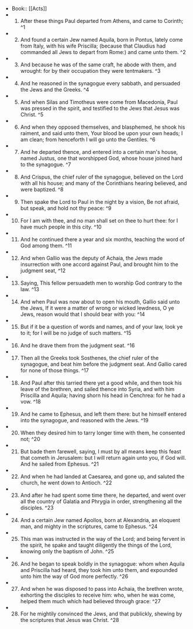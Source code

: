 - Book:: [[Acts]]
- 1. After these things Paul departed from Athens, and came to Corinth; ^1
- 2. And found a certain Jew named Aquila, born in Pontus, lately come from Italy, with his wife Priscilla; (because that Claudius had commanded all Jews to depart from Rome:) and came unto them. ^2
- 3. And because he was of the same craft, he abode with them, and wrought: for by their occupation they were tentmakers. ^3
- 4. And he reasoned in the synagogue every sabbath, and persuaded the Jews and the Greeks. ^4
- 5. And when Silas and Timotheus were come from Macedonia, Paul was pressed in the spirit, and testified to the Jews that Jesus was Christ. ^5
- 6. And when they opposed themselves, and blasphemed, he shook his raiment, and said unto them, Your blood be upon your own heads; I am clean; from henceforth I will go unto the Gentiles. ^6
- 7. And he departed thence, and entered into a certain man's house, named Justus, one that worshipped God, whose house joined hard to the synagogue. ^7
- 8. And Crispus, the chief ruler of the synagogue, believed on the Lord with all his house; and many of the Corinthians hearing believed, and were baptized. ^8
- 9. Then spake the Lord to Paul in the night by a vision, Be not afraid, but speak, and hold not thy peace: ^9
- 10. For I am with thee, and no man shall set on thee to hurt thee: for I have much people in this city. ^10
- 11. And he continued there a year and six months, teaching the word of God among them. ^11
- 12. And when Gallio was the deputy of Achaia, the Jews made insurrection with one accord against Paul, and brought him to the judgment seat, ^12
- 13. Saying, This fellow persuadeth men to worship God contrary to the law. ^13
- 14. And when Paul was now about to open his mouth, Gallio said unto the Jews, If it were a matter of wrong or wicked lewdness, O ye Jews, reason would that I should bear with you: ^14
- 15. But if it be a question of words and names, and of your law, look ye to it; for I will be no judge of such matters. ^15
- 16. And he drave them from the judgment seat. ^16
- 17. Then all the Greeks took Sosthenes, the chief ruler of the synagogue, and beat him before the judgment seat. And Gallio cared for none of those things. ^17
- 18. And Paul after this tarried there yet a good while, and then took his leave of the brethren, and sailed thence into Syria, and with him Priscilla and Aquila; having shorn his head in Cenchrea: for he had a vow. ^18
- 19. And he came to Ephesus, and left them there: but he himself entered into the synagogue, and reasoned with the Jews. ^19
- 20. When they desired him to tarry longer time with them, he consented not; ^20
- 21. But bade them farewell, saying, I must by all means keep this feast that cometh in Jerusalem: but I will return again unto you, if God will. And he sailed from Ephesus. ^21
- 22. And when he had landed at Caesarea, and gone up, and saluted the church, he went down to Antioch. ^22
- 23. And after he had spent some time there, he departed, and went over all the country of Galatia and Phrygia in order, strengthening all the disciples. ^23
- 24. And a certain Jew named Apollos, born at Alexandria, an eloquent man, and mighty in the scriptures, came to Ephesus. ^24
- 25. This man was instructed in the way of the Lord; and being fervent in the spirit, he spake and taught diligently the things of the Lord, knowing only the baptism of John. ^25
- 26. And he began to speak boldly in the synagogue: whom when Aquila and Priscilla had heard, they took him unto them, and expounded unto him the way of God more perfectly. ^26
- 27. And when he was disposed to pass into Achaia, the brethren wrote, exhorting the disciples to receive him: who, when he was come, helped them much which had believed through grace: ^27
- 28. For he mightily convinced the Jews, and that publickly, shewing by the scriptures that Jesus was Christ. ^28
